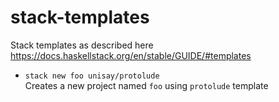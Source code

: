 # stack-templates

Stack templates as described here https://docs.haskellstack.org/en/stable/GUIDE/#templates

* `stack new foo unisay/protolude`  
  Creates a new project named `foo` using `protolude` template 
